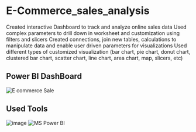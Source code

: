 # E-Commerce_sales_analysis
Created interactive Dashboard to track and analyze online sales data
﻿﻿Used complex parameters to drill down in worksheet and customization using filters and slicers
﻿﻿Created connections, join new tables, calculations to manipulate data and enable user driven parameters for visualizations
﻿﻿Used different types of customized visualization (bar chart, pie chart, donut chart, clustered bar chart, scatter chart, line chart, area chart, map, slicers, etc)


## Power BI DashBoard
![E commerce Sale](https://github.com/Pranavdixitofficial/E-Commerce_sales_analysis/assets/107533502/d3807b61-58a7-4b56-9f08-a12570cbe393)


## Used Tools
![image](https://github.com/Pranavdixitofficial/Music_Store_datanalysis/assets/107533502/a8aa0375-ff10-4ec3-85bc-0becb8606cee)
![MS Power BI](https://github.com/Pranavdixitofficial/Music_Store_datanalysis/assets/107533502/64a7a7d2-7864-49e3-98bf-a4b5b299f478)
